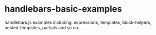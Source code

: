 # handlebars-basic-examples
handlebars.js examples including: expressions, templates, block-helpers, nested-templates, partials and so on...
